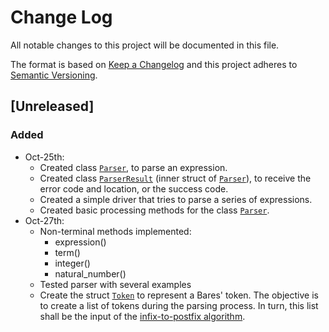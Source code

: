 # Change Log
All notable changes to this project will be documented in this file.

The format is based on [Keep a Changelog](http://keepachangelog.com/) 
and this project adheres to [Semantic Versioning](http://semver.org/).

## [Unreleased]
### Added
* Oct-25th:
    - Created class [`Parser`](parser.h), to parse an expression.
    - Created class [`ParserResult`](parser.h) (inner struct of [`Parser`](parser.h)), to receive the error code and location, or the success code.
    - Created a simple driver that tries to parse a series of expressions.
    - Created basic processing methods for the class [`Parser`](parser.cpp).
* Oct-27th:
    - Non-terminal methods implemented:
        - expression()
        - term()
        - integer()
        - natural_number()
    - Tested parser with several examples
    - Create the struct [`Token`](token.h) to represent a Bares' token. The objective is to create a list of tokens during the parsing process. In turn, this list shall be the input of the [infix-to-postfix algorithm](http://projetos.imd.ufrn.br/LP1_20162/bares).
